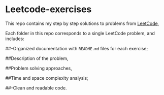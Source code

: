 # Leetcode-exercises
This repo contains my step by step solutions to problems from [LeetCode](https://leetcode.com/),

Each folder in this repo corresponds to a single LeetCode problem, and includes:

##-Organized documentation with `README.md` files for each exercise; 

##Description of the problem,

##Problem solving approaches,

##Time and space complexity analysis;

##-Clean and readable code.  
